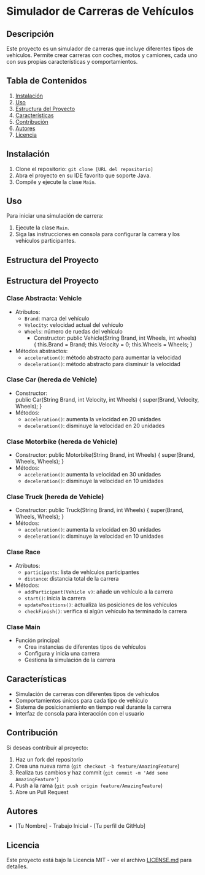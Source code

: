 
# Simulador de Carreras de Vehículos

## Descripción
Este proyecto es un simulador de carreras que incluye diferentes tipos de vehículos. Permite crear carreras con coches, motos y camiones, cada uno con sus propias características y comportamientos.

## Tabla de Contenidos
1. [Instalación](#instalación)
2. [Uso](#uso)
3. [Estructura del Proyecto](#estructura-del-proyecto)
4. [Características](#características)
5. [Contribución](#contribución)
6. [Autores](#autores)
7. [Licencia](#licencia)

## Instalación
1. Clone el repositorio: `git clone [URL del repositorio]`
2. Abra el proyecto en su IDE favorito que soporte Java.
3. Compile y ejecute la clase `Main`.

## Uso
Para iniciar una simulación de carrera:
1. Ejecute la clase `Main`.
2. Siga las instrucciones en consola para configurar la carrera y los vehículos participantes.

## Estructura del Proyecto

## Estructura del Proyecto

### Clase Abstracta: Vehicle
- Atributos:
    - `Brand`: marca del vehículo
    - `Velocity`: velocidad actual del vehículo
    - `Wheels`: número de ruedas del vehículo
      - Constructor:
        public Vehicle(String Brand, int Wheels, int wheels) {
        this.Brand = Brand;
        this.Velocity = 0;
        this.Wheels = Wheels;
        }
- Métodos abstractos:
    - `acceleration()`: método abstracto para aumentar la velocidad
    - `deceleration()`: método abstracto para disminuir la velocidad

### Clase Car (hereda de Vehicle)
- Constructor:  
  public Car(String Brand, int Velocity, int Wheels) {
  super(Brand, Velocity, Wheels);
  }
- Métodos:
    - `acceleration()`: aumenta la velocidad en 20 unidades
    - `deceleration()`: disminuye la velocidad en 20 unidades

### Clase Motorbike (hereda de Vehicle)
- Constructor:
  public Motorbike(String Brand, int Wheels) {
  super(Brand, Wheels, Wheels);
  }
- Métodos:
    - `acceleration()`: aumenta la velocidad en 30 unidades
    - `deceleration()`: disminuye la velocidad en 10 unidades

### Clase Truck (hereda de Vehicle)
- Constructor:
  public Truck(String Brand, int Wheels) {
  super(Brand, Wheels, Wheels);
  }
- Métodos:
    - `acceleration()`: aumenta la velocidad en 30 unidades
    - `deceleration()`: disminuye la velocidad en 10 unidades

### Clase Race
- Atributos:
    - `participants`: lista de vehículos participantes
    - `distance`: distancia total de la carrera
- Métodos:
    - `addParticipant(Vehicle v)`: añade un vehículo a la carrera
    - `start()`: inicia la carrera
    - `updatePositions()`: actualiza las posiciones de los vehículos
    - `checkFinish()`: verifica si algún vehículo ha terminado la carrera

### Clase Main
- Función principal:
    - Crea instancias de diferentes tipos de vehículos
    - Configura y inicia una carrera
    - Gestiona la simulación de la carrera
  
## Características
- Simulación de carreras con diferentes tipos de vehículos
- Comportamientos únicos para cada tipo de vehículo
- Sistema de posicionamiento en tiempo real durante la carrera
- Interfaz de consola para interacción con el usuario

## Contribución
Si deseas contribuir al proyecto:
1. Haz un fork del repositorio
2. Crea una nueva rama (`git checkout -b feature/AmazingFeature`)
3. Realiza tus cambios y haz commit (`git commit -m 'Add some AmazingFeature'`)
4. Push a la rama (`git push origin feature/AmazingFeature`)
5. Abre un Pull Request

## Autores
- [Tu Nombre] - Trabajo Inicial - [Tu perfil de GitHub]

## Licencia
Este proyecto está bajo la Licencia MIT - ver el archivo [LICENSE.md](LICENSE.md) para detalles.
